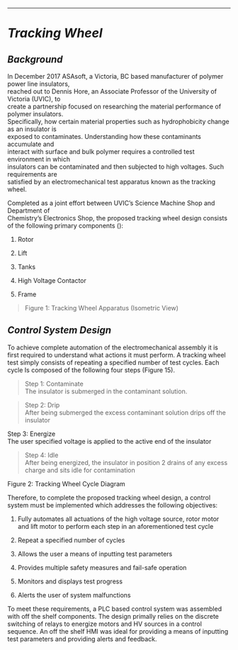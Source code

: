 ---
# *Tracking Wheel*

## *Background*

In December 2017 ASAsoft, a Victoria, BC based manufacturer of polymer power
line insulators,  
reached out to Dennis Hore, an Associate Professor of the University of Victoria
(UVIC), to  
create a partnership focused on researching the material performance of polymer
insulators.  
Specifically, how certain material properties such as hydrophobicity change as
an insulator is  
exposed to contaminates. Understanding how these contaminants accumulate and  
interact with surface and bulk polymer requires a controlled test environment in
which  
insulators can be contaminated and then subjected to high voltages. Such
requirements are  
satisfied by an electromechanical test apparatus known as the tracking wheel.

Completed as a joint effort between UVIC’s Science Machine Shop and Department
of  
Chemistry’s Electronics Shop, the proposed tracking wheel design consists of the
following primary components ():

1.  Rotor

2.  Lift

3.  Tanks

4.  High Voltage Contactor

5.  Frame

>   Figure 1: Tracking Wheel Apparatus (Isometric View)

## *Control System Design*

To achieve complete automation of the electromechanical assembly it is first
required to understand what actions it must perform. A tracking wheel test
simply consists of repeating a specified number of test cycles. Each cycle Is
composed of the following four steps (Figure 15).

>   Step 1: Contaminate  
>   The insulator is submerged in the contaminant solution.

>   Step 2: Drip  
>   After being submerged the excess contaminant solution drips off the
>   insulator

Step 3: Energize  
The user specified voltage is applied to the active end of the insulator

>   Step 4: Idle  
>   After being energized, the insulator in position 2 drains of any excess
>   charge and sits idle for contamination

Figure 2: Tracking Wheel Cycle Diagram

Therefore, to complete the proposed tracking wheel design, a control system must
be implemented which addresses the following objectives:

1.  Fully automates all actuations of the high voltage source, rotor motor and
    lift motor to perform each step in an aforementioned test cycle

2.  Repeat a specified number of cycles

3.  Allows the user a means of inputting test parameters

4.  Provides multiple safety measures and fail-safe operation

5.  Monitors and displays test progress

6.  Alerts the user of system malfunctions

To meet these requirements, a PLC based control system was assembled with off
the shelf components. The design primally relies on the discrete switching of
relays to energize motors and HV sources in a control sequence. An off the shelf
HMI was ideal for providing a means of inputting test parameters and providing
alerts and feedback.
